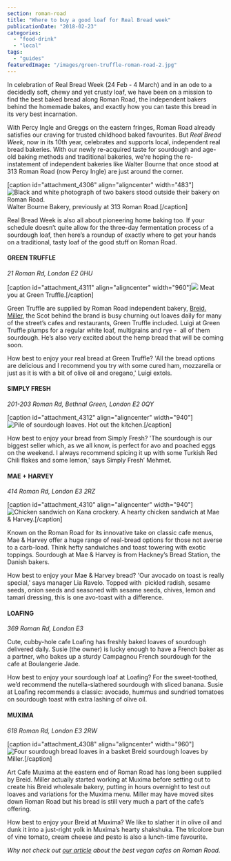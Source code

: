 ```yaml
---
section: roman-road
title: "Where to buy a good loaf for Real Bread week"
publicationDate: "2018-02-23"
categories: 
  - "food-drink"
  - "local"
tags: 
  - "guides"
featuredImage: "/images/green-truffle-roman-road-2.jpg"
---
```


In celebration of Real Bread Week (24 Feb - 4 March) and in an ode to a decidedly soft, chewy and yet crusty loaf, we have been on a mission to find the best baked bread along Roman Road, the independent bakers behind the homemade bakes, and exactly how you can taste this bread in its very best incarnation.

With Percy Ingle and Greggs on the eastern fringes, Roman Road already satisfies our craving for trusted childhood baked favourites. But _Real Bread Week_, now in its 10th year, celebrates and supports local, independent real bread bakeries. With our newly re-acquired taste for sourdough and age-old baking methods and traditional bakeries, we're hoping the re-instatement of independent bakeries like Walter Bourne that once stood at 313 Roman Road (now Percy Ingle) are just around the corner. 

\[caption id="attachment\_4306" align="aligncenter" width="483"\]![Black and white photograph of two bakers stood outside their bakery on Roman Road.](/images/Screen-Shot-2018-02-22-at-10.59.42.png) Walter Bourne Bakery, previously at 313 Roman Road.\[/caption\]

Real Bread Week is also all about pioneering home baking too. If your schedule doesn’t quite allow for the three-day fermentation process of a sourdough loaf, then here’s a roundup of exactly where to get your hands on a traditional, tasty loaf of the good stuff on Roman Road.

#### GREEN TRUFFLE

_21 Roman Rd, London E2 0HU_

\[caption id="attachment\_4311" align="aligncenter" width="960"\]![](/images/real-bread-week-green-truffle.jpg) Meat you at Green Truffle.\[/caption\]

Green Truffle are supplied by Roman Road independent bakery, [Breid. Miller](https://romanroadlondon.com/breid-bakery-miller-interview/), the Scot behind the brand is busy churning out loaves daily for many of the street’s cafes and restaurants, Green Truffle included. Luigi at Green Truffle plumps for a regular white loaf, multigrains and rye -  all of them sourdough. He’s also very excited about the hemp bread that will be coming soon.

How best to enjoy your real bread at Green Truffle? 'All the bread options are delicious and I recommend you try with some cured ham, mozzarella or just as it is with a bit of olive oil and oregano,' Luigi extols.

#### SIMPLY FRESH

_201-203 Roman Rd, Bethnal Green, London E2 0QY_

\[caption id="attachment\_4312" align="aligncenter" width="940"\]![Pile of sourdough loaves.](/images/Simply-Fresh-Bethnal-Green-RBW-1024x466.jpg) Hot out the kitchen.\[/caption\]

How best to enjoy your bread from Simply Fresh? 'The sourdough is our biggest seller which, as we all know, is perfect for avo and poached eggs on the weekend. I always recommend spicing it up with some Turkish Red Chili flakes and some lemon,' says Simply Fresh’ Mehmet.

#### MAE + HARVEY

_414 Roman Rd, London E3 2RZ_

\[caption id="attachment\_4310" align="aligncenter" width="940"\]![Chicken sandwich on Kana crockery.](/images/Mae-and-Harvey-bread-987x1024.jpg) A hearty chicken sandwich at Mae & Harvey.\[/caption\]

Known on the Roman Road for its innovative take on classic cafe menus, Mae & Harvey offer a huge range of real-bread options for those not averse to a carb-load. Think hefty sandwiches and toast towering with exotic toppings. Sourdough at Mae & Harvey is from Hackney’s Bread Station, the Danish bakers.

How best to enjoy your Mae & Harvey bread? 'Our avocado on toast is really special,' says manager Lia Ravelo. Topped with  pickled radish, sesame seeds, onion seeds and seasoned with sesame seeds, chives, lemon and tamari dressing, this is one avo-toast with a difference.

#### LOAFING

_369 Roman Rd, London E3_

Cute, cubby-hole cafe Loafing has freshly baked loaves of sourdough delivered daily. Susie (the owner) is lucky enough to have a French baker as a partner, who bakes up a sturdy Campagnou French sourdough for the cafe at Boulangerie Jade.

How best to enjoy your sourdough loaf at Loafing? For the sweet-toothed, we’d recommend the nutella-slathered sourdough with sliced banana. Susie at Loafing recommends a classic: avocado, hummus and sundried tomatoes on sourdough toast with extra lashing of olive oil.

#### MUXIMA

_618 Roman Rd, London E3 2RW_

\[caption id="attachment\_4308" align="aligncenter" width="960"\]![Four sourdough bread loaves in a basket](/images/green-truffle-roman-road-2.jpg) Breid sourdough loaves by Miller.\[/caption\]

Art Cafe Muxima at the eastern end of Roman Road has long been supplied by Breid. Miller actually started working at Muxima before setting out to create his Breid wholesale bakery, putting in hours overnight to test out loaves and variations for the Muxima menu. Miller may have moved sites down Roman Road but his bread is still very much a part of the cafe’s offering.

How best to enjoy your Breid at Muxima? We like to slather it in olive oil and dunk it into a just-right yolk in Muxima’s hearty shakshuka. The tricolore bun of vine tomato, cream cheese and pesto is also a lunch-time favourite.

_Why not check out [our article](https://romanroadlondon.com/best-local-vegan-vegetarian-cafes-shops/) about the best vegan cafes on Roman Road._

